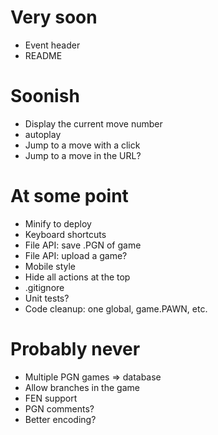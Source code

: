 # Very soon
- Event header
- README

# Soonish
- Display the current move number
- autoplay
- Jump to a move with a click
- Jump to a move in the URL?

# At some point
- Minify to deploy
- Keyboard shortcuts
- File API: save .PGN of game
- File API: upload a game?
- Mobile style
- Hide all actions at the top
- .gitignore
- Unit tests?
- Code cleanup: one global, game.PAWN, etc.

# Probably never
- Multiple PGN games => database
- Allow branches in the game
- FEN support
- PGN comments?
- Better encoding?
